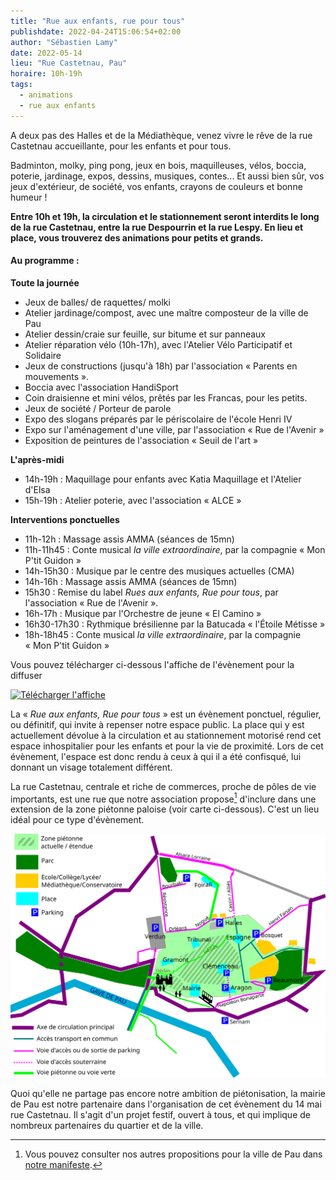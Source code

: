 ```yaml
---
title: "Rue aux enfants, rue pour tous"
publishdate: 2022-04-24T15:06:54+02:00
author: "Sébastien Lamy"
date: 2022-05-14
lieu: "Rue Castetnau, Pau"
horaire: 10h-19h
tags:
  - animations
  - rue aux enfants
---
```


A deux pas des Halles et de la Médiathèque, venez vivre le rêve de la rue Castetnau accueillante, pour les enfants et pour tous.

<!--more-->

Badminton, molky, ping pong, jeux en bois, maquilleuses, vélos, boccia, poterie, jardinage, expos, dessins, musiques, contes...
Et aussi bien sûr, vos jeux d'extérieur, de société, vos enfants, crayons de couleurs et bonne humeur !

**Entre 10h et 19h, la circulation et le stationnement seront interdits le long de la rue Castetnau, entre la rue Despourrin et la rue Lespy. En lieu et place, vous trouverez des animations pour petits et grands.**

#### Au programme :

**Toute la journée**
* Jeux de balles/ de raquettes/ molki
* Atelier jardinage/compost, avec une maître composteur de la ville de Pau
* Atelier dessin/craie sur feuille, sur bitume et sur panneaux
* Atelier réparation vélo (10h-17h), avec l'Atelier Vélo Participatif et Solidaire
* Jeux de constructions (jusqu'à 18h) par l'association « Parents en mouvements ».
* Boccia avec l'association HandiSport
* Coin draisienne et mini vélos, prêtés par les Francas, pour les petits.
* Jeux de société / Porteur de parole
* Expo des slogans préparés par le périscolaire de l'école Henri IV
* Expo sur l'aménagement d'une ville, par l'association « Rue de l'Avenir »
* Exposition de peintures de l'association « Seuil de l'art »

**L'après-midi**
* 14h-19h : Maquillage pour enfants avec Katia Maquillage et l'Atelier d'Elsa
* 15h-19h : Atelier poterie, avec l'association « ALCE »

**Interventions ponctuelles**
* 11h-12h : Massage assis AMMA (séances de 15mn)
* 11h-11h45 : Conte musical *la ville extraordinaire*, par la compagnie « Mon P'tit Guidon »
* 14h-15h30 : Musique par le centre des musiques actuelles (CMA)
* 14h-16h : Massage assis AMMA (séances de 15mn)
* 15h30 : Remise du label *Rues aux enfants, Rue pour tous*, par l'association « Rue de l'Avenir ».
* 16h-17h : Musique par l'Orchestre de jeune « El Camino »
* 16h30-17h30 : Rythmique brésilienne par la Batucada « l'Étoile Métisse »
* 18h-18h45 : Conte musical *la ville extraordinaire*, par la compagnie « Mon P'tit Guidon »

Vous pouvez télécharger ci-dessous l'affiche de l'évènement pour la diffuser
<div class="pure-g trombi">
<a href="rue_castetnau_aux enfants_2022.pdf"><img src="affiche_miniature.jpg" alt="Télécharger l'affiche"></a>
</div>

La « *Rue aux enfants, Rue pour tous* » est un évènement ponctuel, régulier, ou définitif, qui invite à repenser notre espace public. La place qui y est actuellement dévolue à la circulation et au stationnement motorisé rend cet espace inhospitalier pour les enfants et pour la vie de proximité. Lors de cet évènement, l'espace est donc rendu à ceux à qui il a été confisqué, lui donnant un visage totalement différent.

La rue Castetnau, centrale et riche de commerces, proche de pôles de vie importants, est une rue que notre association propose[^1] d'inclure dans une extension de la zone piétonne paloise (voir carte ci-dessous). C'est un lieu idéal pour ce type d'évènement.


![carte de la zone piétonne étendue de Pau](zone-pietonne-etendue-pau.svg)


Quoi qu'elle ne partage pas encore notre ambition de piétonisation, la mairie de Pau est notre partenaire dans l'organisation de cet évènement du 14 mai rue Castetnau. Il s'agit d'un projet festif, ouvert à tous, et qui implique de nombreux partenaires du quartier et de la ville.


[^1]: Vous pouvez consulter nos autres propositions pour la ville de Pau dans [notre manifeste](https://municipales2020.parlons-velo.fr/manifeste/download/24880).
